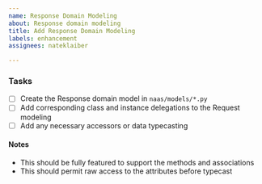 ```yaml
---
name: Response Domain Modeling
about: Response domain modeling
title: Add Response Domain Modeling
labels: enhancement
assignees: nateklaiber

---
```


### Tasks

* [ ] Create the Response domain model in `naas/models/*.py`
* [ ] Add corresponding class and instance delegations to the Request modeling
* [ ] Add any necessary accessors or data typecasting

#### Notes

* This should be fully featured to support the methods and associations
* This should permit raw access to the attributes before typecast


